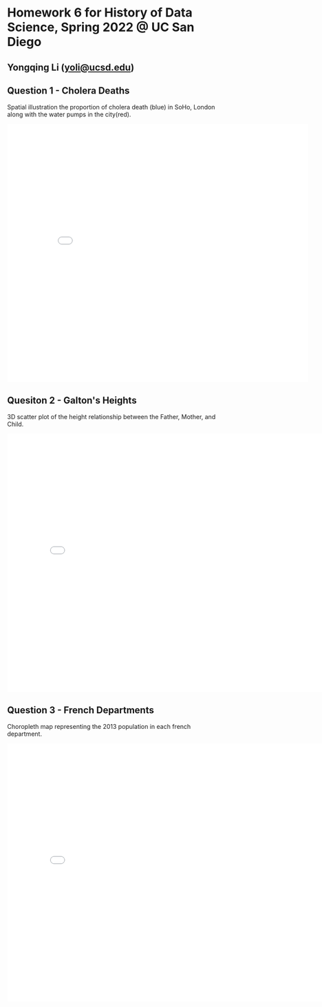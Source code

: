 # Homework 6 for History of Data Science, Spring 2022 @ UC San Diego
## Yongqing Li (yoli@ucsd.edu)


## Question 1 - Cholera Deaths
Spatial illustration the proportion of cholera death (blue) in SoHo, London along with the water pumps in the city(red).
<iframe src='./snow-map.html' width=700 height=600 frameBorder=0> </iframe>
<br>

## Quesiton 2 - Galton's Heights
3D scatter plot of the height relationship between the Father, Mother, and Child.
<iframe src='./galton-fig.html' width=800 height=600 frameBorder=0> </iframe>
<br>

## Question 3 - French Departments
Choropleth map representing the 2013 population in each french department.
<iframe src='./france-fig.html' width=800 height=600 frameBorder=0> </iframe>
<br>
